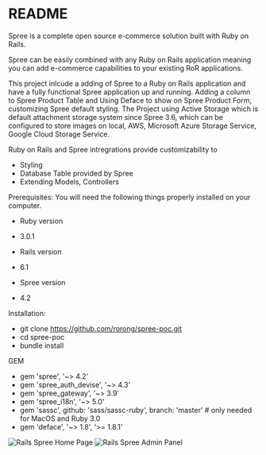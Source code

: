 # README

Spree is a complete open source e-commerce solution built with Ruby on Rails.

Spree can be easily combined with any Ruby on Rails application meaning you can add e-commerce capabilities to your existing RoR applications.

This project inlcude a adding of Spree to a Ruby on Rails application and have a fully functional Spree application up and running. Adding a column to Spree Product Table and Using Deface to show on Spree Product Form, customizing Spree default styling. The Project using Active Storage which is default attachment storage system since Spree 3.6, which can be configured to store images on local, AWS, Microsoft Azure Storage Service, Google Cloud Storage Service. 

Ruby on Rails and Spree intregrations provide customizability to 
- Styling
- Database Table provided by Spree
- Extending Models, Controllers

Prerequisites:
You will need the following things properly installed on your computer.
* Ruby version
- 3.0.1

* Rails version
- 6.1

* Spree version
- 4.2

Installation:
- git clone https://github.com/rorong/spree-poc.git
- cd spree-poc
- bundle install

GEM
- gem 'spree', '~> 4.2'
- gem 'spree_auth_devise', '~> 4.3'
- gem 'spree_gateway', '~> 3.9'
- gem 'spree_i18n', '~> 5.0'
- gem 'sassc', github: 'sass/sassc-ruby', branch: 'master' # only needed for MacOS and Ruby 3.0
- gem 'deface', '~> 1.8', '>= 1.8.1'

![Rails Spree Home Page](https://user-images.githubusercontent.com/18528697/123435306-0f8f1c00-d5eb-11eb-8b59-84de4a84093f.png)
![Rails Spree Admin Panel](https://user-images.githubusercontent.com/18528697/123435669-6eed2c00-d5eb-11eb-9bc2-bc3bf4a531ef.png)
